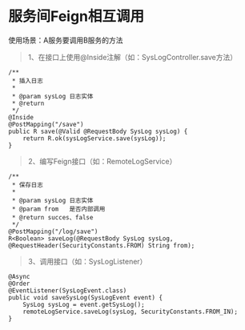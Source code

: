  # 服务间Feign相互调用
 
 使用场景：A服务要调用B服务的方法
> 1、在接口上使用@Inside注解（如：SysLogController.save方法）

    /**
     * 插入日志
     *
     * @param sysLog 日志实体
     * @return
     */
    @Inside
    @PostMapping("/save")
    public R save(@Valid @RequestBody SysLog sysLog) {
        return R.ok(sysLogService.save(sysLog));
    }
    
    
>2、编写Feign接口（如：RemoteLogService）
    
    /**
     * 保存日志
     *
     * @param sysLog 日志实体
     * @param from   是否内部调用
     * @return succes、false
     */
    @PostMapping("/log/save")
    R<Boolean> saveLog(@RequestBody SysLog sysLog, @RequestHeader(SecurityConstants.FROM) String from);
    
>3、调用接口（如：SysLogListener）
    
    @Async
    @Order
    @EventListener(SysLogEvent.class)
    public void saveSysLog(SysLogEvent event) {
        SysLog sysLog = event.getSysLog();
        remoteLogService.saveLog(sysLog, SecurityConstants.FROM_IN);
    }